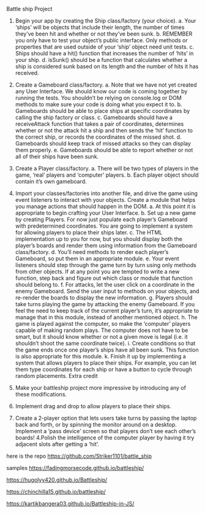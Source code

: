 Battle ship Project
1. Begin your app by creating the Ship class/factory (your choice).
a. Your ‘ships’ will be objects that include their length, the number of times they’ve been hit and whether or not they’ve been sunk.
b. REMEMBER you only have to test your object’s public interface. Only methods or properties that are used outside of your ‘ship’ object need unit tests.
c. Ships should have a hit() function that increases the number of ‘hits’ in your ship.
d. isSunk() should be a function that calculates whether a ship is considered sunk based on its length and the number of hits it has received.
2. Create a Gameboard class/factory.
a. Note that we have not yet created any User Interface. We should know our code is coming together by running the tests. You shouldn’t be relying on console.log or DOM methods to make sure your code is doing what you expect it to.
b. Gameboards should be able to place ships at specific coordinates by calling the ship factory or class.
c. Gameboards should have a receiveAttack function that takes a pair of coordinates, determines whether or not the attack hit a ship and then sends the ‘hit’ function to the correct ship, or records the coordinates of the missed shot.
d. Gameboards should keep track of missed attacks so they can display them properly.
e. Gameboards should be able to report whether or not all of their ships have been sunk.
3. Create a Player class/factory.
a. There will be two types of players in the game, ‘real’ players and ‘computer’ players.
b. Each player object should contain it’s own gameboard.
4. Import your classes/factories into another file, and drive the game using event listeners to interact with your objects. Create a module that helps you manage actions that should happen in the DOM.
a. At this point it is appropriate to begin crafting your User Interface.
b. Set up a new game by creating Players. For now just populate each player’s Gameboard with predetermined coordinates. You are going to implement a system for allowing players to place their ships later.
c. The HTML implementation up to you for now, but you should display both the player’s boards and render them using information from the Gameboard class/factory.
d. You’ll need methods to render each player’s Gameboard, so put them in an appropriate module.
e. Your event listeners should step through the game turn by turn using only methods from other objects. If at any point you are tempted to write a new function, step back and figure out which class or module that function should belong to.
f. For attacks, let the user click on a coordinate in the enemy Gameboard. Send the user input to methods on your objects, and re-render the boards to display the new information.
g. Players should take turns playing the game by attacking the enemy Gameboard. If you feel the need to keep track of the current player’s turn, it’s appropriate to manage that in this module, instead of another mentioned object.
h. The game is played against the computer, so make the ‘computer’ players capable of making random plays. The computer does not have to be smart, but it should know whether or not a given move is legal (i.e. it shouldn’t shoot the same coordinate twice).
i. Create conditions so that the game ends once one player’s ships have all been sunk. This function is also appropriate for this module.
k. Finish it up by implementing a system that allows players to place their ships. For example, you can let them type coordinates for each ship or have a button to cycle through random placements.
Extra credit
1. Make your battleship project more impressive by introducing any of these modifications.

2. Implement drag and drop to allow players to place their ships.
3. Create a 2-player option that lets users take turns by passing the laptop back and forth, or by spinning the monitor around on a desktop. Implement a ‘pass device’ screen so that players don’t see each other’s boards!
4.Polish the intelligence of the computer player by having it try adjacent slots after getting a ‘hit’.


here is the repo 
https://github.com/Striker1101/battle_ship

samples 
https://fadingmorsecode.github.io/battleship/

https://hugolyy420.github.io/Battleship/

https://chinchilla15.github.io/battleship/

https://kartikbangera03.github.io/Battleship-in-JS/
